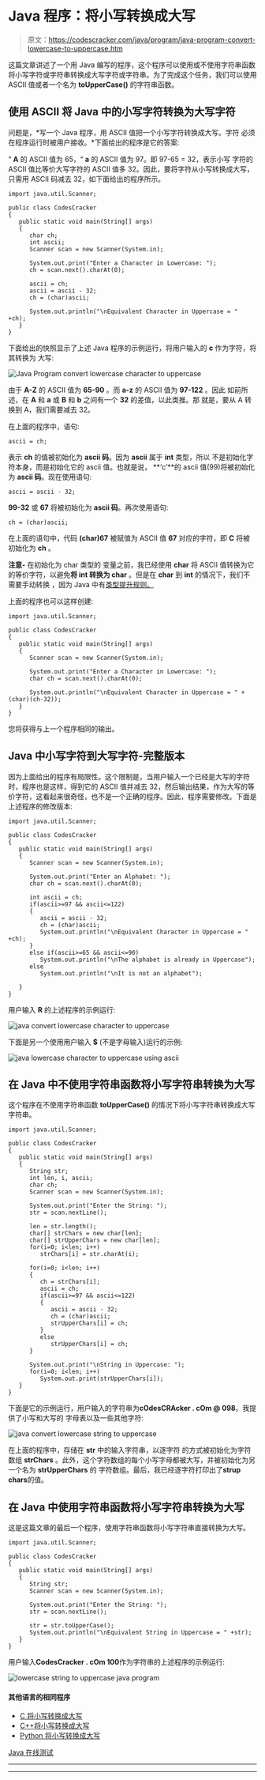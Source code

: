 # Java 程序：将小写转换成大写

> 原文：<https://codescracker.com/java/program/java-program-convert-lowercase-to-uppercase.htm>

这篇文章讲述了一个用 Java 编写的程序，这个程序可以使用或不使用字符串函数将小写字符或字符串转换成大写字符或字符串。为了完成这个任务，我们可以使用 ASCII 值或者一个名为 **toUpperCase()** 的字符串函数。

## 使用 ASCII 将 Java 中的小写字符转换为大写字符

问题是，*写一个 Java 程序，用 ASCII 值把一个小写字符转换成大写。字符 必须在程序运行时被用户接收。*下面给出的程序是它的答案:

“ **A** 的 ASCII 值为 65，“ **a** 的 ASCII 值为 97。即 97-65 = 32，表示小写 字符的 ASCII 值比等价大写字符的 ASCII 值多 32。因此，要将字符从小写转换成大写，只需用 ASCII 码减去 32，如下面给出的程序所示。

```
import java.util.Scanner;

public class CodesCracker
{
   public static void main(String[] args)
   {
      char ch;
      int ascii;
      Scanner scan = new Scanner(System.in);

      System.out.print("Enter a Character in Lowercase: ");
      ch = scan.next().charAt(0);

      ascii = ch;
      ascii = ascii - 32;
      ch = (char)ascii;

      System.out.println("\nEquivalent Character in Uppercase = " +ch);
   }
}
```

下面给出的快照显示了上述 Java 程序的示例运行，将用户输入的 **c** 作为字符，将其转换为 大写:

![Java Program convert lowercase character to uppercase](img/c8a698c75c7294f659b33387e5a7f366.png)

由于 **A-Z** 的 ASCII 值为 **65-90** 。而 **a-z** 的 ASCII 值为 **97-122** 。因此 如前所述，在 **A** 和 **a** 或 **B** 和 **b** 之间有一个 **32** 的差值，以此类推。那 就是，要从 A 转换到 A，我们需要减去 32。

在上面的程序中，语句:

```
ascii = ch;
```

表示 **ch** 的值被初始化为 **ascii 码**。因为 **ascii** 属于 **int** 类型，所以 不是初始化字符本身，而是初始化它的 ascii 值。也就是说， **‘c’**的 ascii 值(99)将被初始化为 **ascii 码**。现在使用语句:

```
ascii = ascii - 32;
```

**99-32** 或 **67** 将被初始化为 **ascii 码**。再次使用语句:

```
ch = (char)ascii;
```

在上面的语句中，代码 **(char)67** 被赋值为 ASCII 值 **67** 对应的字符，即 **C** 将被初始化为 **ch** 。

**注意-** 在初始化为 char 类型的 变量之前，我已经使用 **char** 将 ASCII 值转换为它的等价字符，以避免**将 int 转换为 char** 。但是在 **char** 到 **int** 的情况下，我们不需要手动转换 ，因为 Java 中有[类型提升规则。](/java/java-type-promotion-rules.htm)

上面的程序也可以这样创建:

```
import java.util.Scanner;

public class CodesCracker
{
   public static void main(String[] args)
   {
      Scanner scan = new Scanner(System.in);

      System.out.print("Enter a Character in Lowercase: ");
      char ch = scan.next().charAt(0);

      System.out.println("\nEquivalent Character in Uppercase = " +(char)(ch-32));
   }
}
```

您将获得与上一个程序相同的输出。

## Java 中小写字符到大写字符-完整版本

因为上面给出的程序有局限性。这个限制是，当用户输入一个已经是大写的字符时，程序也是这样，得到它的 ASCII 值并减去 32，然后输出结果，作为大写的等价字符，这看起来很奇怪，也不是一个正确的程序。因此，程序需要修改。下面是上述程序的修改版本:

```
import java.util.Scanner;

public class CodesCracker
{
   public static void main(String[] args)
   {
      Scanner scan = new Scanner(System.in);

      System.out.print("Enter an Alphabet: ");
      char ch = scan.next().charAt(0);

      int ascii = ch;
      if(ascii>=97 && ascii<=122)
      {
         ascii = ascii - 32;
         ch = (char)ascii;
         System.out.println("\nEquivalent Character in Uppercase = " +ch);
      }
      else if(ascii>=65 && ascii<=90)
         System.out.println("\nThe alphabet is already in Uppercase");
      else
         System.out.println("\nIt is not an alphabet");

   }
}
```

用户输入 **R** 的上述程序的示例运行:

![java convert lowercase character to uppercase](img/512be40c94406fff343ae1b71129f4e3.png)

下面是另一个使用用户输入 **$** (不是字母输入)运行的示例:

![java lowercase character to uppercase using ascii](img/207d916efb4884c2ad9602053e4960b5.png)

## 在 Java 中不使用字符串函数将小写字符串转换为大写

这个程序在不使用字符串函数 **toUpperCase()** 的情况下将小写字符串转换成大写字符串。

```
import java.util.Scanner;

public class CodesCracker
{
   public static void main(String[] args)
   {
      String str;
      int len, i, ascii;
      char ch;
      Scanner scan = new Scanner(System.in);

      System.out.print("Enter the String: ");
      str = scan.nextLine();

      len = str.length();
      char[] strChars = new char[len];
      char[] strUpperChars = new char[len];
      for(i=0; i<len; i++)
         strChars[i] = str.charAt(i);

      for(i=0; i<len; i++)
      {
         ch = strChars[i];
         ascii = ch;
         if(ascii>=97 && ascii<=122)
         {
            ascii = ascii - 32;
            ch = (char)ascii;
            strUpperChars[i] = ch;
         }
         else
            strUpperChars[i] = ch;
      }

      System.out.print("\nString in Uppercase: ");
      for(i=0; i<len; i++)
         System.out.print(strUpperChars[i]);
   }
}
```

下面是它的示例运行，用户输入的字符串为**cOdesCRAcker . cOm @ 098**。我提供了小写和大写的 字母表以及一些其他字符:

![java convert lowercase string to uppercase](img/278cfe8dc70cd67aaff9318b235c8ef0.png)

在上面的程序中，存储在 **str** 中的输入字符串，以逐字符 的方式被初始化为字符数组 **strChars** 。此外，这个字符数组的每个小写字母都被大写，并被初始化为另一个名为 **strUpperChars** 的 字符数组。最后，我已经逐字符打印出了**strup chars**的值。

## 在 Java 中使用字符串函数将小写字符串转换为大写

这是这篇文章的最后一个程序，使用字符串函数将小写字符串直接转换为大写。

```
import java.util.Scanner;

public class CodesCracker
{
   public static void main(String[] args)
   {
      String str;
      Scanner scan = new Scanner(System.in);

      System.out.print("Enter the String: ");
      str = scan.nextLine();

      str = str.toUpperCase();
      System.out.println("\nEquivalent String in Uppercase = " +str);
   }
}
```

用户输入**CodesCracker . cOm 100**作为字符串的上述程序的示例运行:

![lowercase string to uppercase java program](img/4bd99786557c66b0468aa2e4d067fdeb.png)

#### 其他语言的相同程序

*   [C 将小写转换成大写](/c/program/c-program-convert-lowercase-into-uppercase.htm)
*   [C++将小写转换成大写](/cpp/program/cpp-program-convert-lowercase-into-uppercase.htm)
*   [Python 将小写转换成大写](/python/program/python-program-convert-lowercase-to-uppercase.htm)

[Java 在线测试](/exam/showtest.php?subid=1)

* * *

* * *